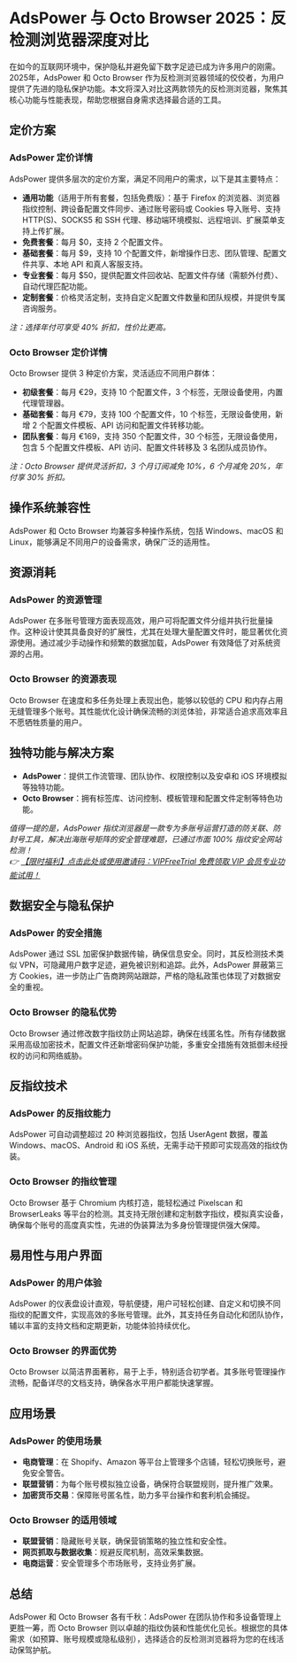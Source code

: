 # AdsPower 与 Octo Browser 2025：反检测浏览器深度对比

在如今的互联网环境中，保护隐私并避免留下数字足迹已成为许多用户的刚需。2025年，AdsPower 和 Octo Browser 作为反检测浏览器领域的佼佼者，为用户提供了先进的隐私保护功能。本文将深入对比这两款领先的反检测浏览器，聚焦其核心功能与性能表现，帮助您根据自身需求选择最合适的工具。

## 定价方案

### AdsPower 定价详情

AdsPower 提供多层次的定价方案，满足不同用户的需求，以下是其主要特点：

- **通用功能**（适用于所有套餐，包括免费版）：基于 Firefox 的浏览器、浏览器指纹控制、跨设备配置文件同步、通过账号密码或 Cookies 导入账号、支持 HTTP(S)、SOCKS5 和 SSH 代理、移动端环境模拟、远程培训、扩展菜单支持上传扩展。
- **免费套餐**：每月 $0，支持 2 个配置文件。
- **基础套餐**：每月 $9，支持 10 个配置文件，新增操作日志、团队管理、配置文件共享、本地 API 和真人客服支持。
- **专业套餐**：每月 $50，提供配置文件回收站、配置文件存储（需额外付费）、自动代理匹配功能。
- **定制套餐**：价格灵活定制，支持自定义配置文件数量和团队规模，并提供专属咨询服务。

*注：选择年付可享受 40% 折扣，性价比更高。*

### Octo Browser 定价详情

Octo Browser 提供 3 种定价方案，灵活适应不同用户群体：

- **初级套餐**：每月 €29，支持 10 个配置文件，3 个标签，无限设备使用，内置代理管理器。
- **基础套餐**：每月 €79，支持 100 个配置文件，10 个标签，无限设备使用，新增 2 个配置文件模板、API 访问和配置文件转移功能。
- **团队套餐**：每月 €169，支持 350 个配置文件，30 个标签，无限设备使用，包含 5 个配置文件模板、API 访问、配置文件转移及 3 名团队成员协作。

*注：Octo Browser 提供灵活折扣，3 个月订阅减免 10%，6 个月减免 20%，年付享 30% 折扣。*

## 操作系统兼容性

AdsPower 和 Octo Browser 均兼容多种操作系统，包括 Windows、macOS 和 Linux，能够满足不同用户的设备需求，确保广泛的适用性。

## 资源消耗

### AdsPower 的资源管理

AdsPower 在多账号管理方面表现高效，用户可将配置文件分组并执行批量操作。这种设计使其具备良好的扩展性，尤其在处理大量配置文件时，能显著优化资源使用。通过减少手动操作和频繁的数据加载，AdsPower 有效降低了对系统资源的占用。

### Octo Browser 的资源表现

Octo Browser 在速度和多任务处理上表现出色，能够以较低的 CPU 和内存占用无缝管理多个账号。其性能优化设计确保流畅的浏览体验，非常适合追求高效率且不愿牺牲质量的用户。

## 独特功能与解决方案

- **AdsPower**：提供工作流管理、团队协作、权限控制以及安卓和 iOS 环境模拟等独特功能。
- **Octo Browser**：拥有标签库、访问控制、模板管理和配置文件定制等特色功能。

*值得一提的是，AdsPower 指纹浏览器是一款专为多账号运营打造的防关联、防封号工具，解决出海账号矩阵的安全管理难题，已通过市面 100% 指纹安全网站检测！  
👉 [【限时福利】点击此处或使用邀请码：VIPFreeTrial 免费领取 VIP 会员专业功能试用！](https://bit.ly/adspower_free)*

## 数据安全与隐私保护

### AdsPower 的安全措施

AdsPower 通过 SSL 加密保护数据传输，确保信息安全。同时，其反检测技术类似 VPN，可隐藏用户数字足迹，避免被识别和追踪。此外，AdsPower 屏蔽第三方 Cookies，进一步防止广告商跨网站跟踪，严格的隐私政策也体现了对数据安全的重视。

### Octo Browser 的隐私优势

Octo Browser 通过修改数字指纹防止网站追踪，确保在线匿名性。所有存储数据采用高级加密技术，配置文件还新增密码保护功能，多重安全措施有效抵御未经授权的访问和网络威胁。

## 反指纹技术

### AdsPower 的反指纹能力

AdsPower 可自动调整超过 20 种浏览器指纹，包括 UserAgent 数据，覆盖 Windows、macOS、Android 和 iOS 系统，无需手动干预即可实现高效的指纹伪装。

### Octo Browser 的指纹管理

Octo Browser 基于 Chromium 内核打造，能轻松通过 Pixelscan 和 BrowserLeaks 等平台的检测。其支持无限创建和定制数字指纹，模拟真实设备，确保每个账号的高度真实性，先进的伪装算法为多身份管理提供强大保障。

## 易用性与用户界面

### AdsPower 的用户体验

AdsPower 的仪表盘设计直观，导航便捷，用户可轻松创建、自定义和切换不同指纹的配置文件，实现高效的多账号管理。此外，其支持任务自动化和团队协作，辅以丰富的支持文档和定期更新，功能体验持续优化。

### Octo Browser 的界面优势

Octo Browser 以简洁界面著称，易于上手，特别适合初学者。其多账号管理操作流畅，配备详尽的文档支持，确保各水平用户都能快速掌握。

## 应用场景

### AdsPower 的使用场景

- **电商管理**：在 Shopify、Amazon 等平台上管理多个店铺，轻松切换账号，避免安全警告。
- **联盟营销**：为每个账号模拟独立设备，确保符合联盟规则，提升推广效果。
- **加密货币交易**：保障账号匿名性，助力多平台操作和套利机会捕捉。

### Octo Browser 的适用领域

- **联盟营销**：隐藏账号关联，确保营销策略的独立性和安全性。
- **网页抓取与数据收集**：规避反爬机制，高效采集数据。
- **电商运营**：安全管理多个市场账号，支持业务扩展。

## 总结

AdsPower 和 Octo Browser 各有千秋：AdsPower 在团队协作和多设备管理上更胜一筹，而 Octo Browser 则以卓越的指纹伪装和性能优化见长。根据您的具体需求（如预算、账号规模或隐私级别），选择适合的反检测浏览器将为您的在线活动保驾护航。